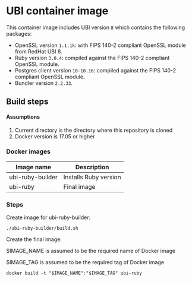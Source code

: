 # UBI container image
This container image includes UBI version `8` which contains the following packages:

* OpenSSL version `1.1.1k`: with FIPS 140-2 compliant OpenSSL module from RedHat UBI 8.
* Ruby version `3.0.4`: compiled against the FIPS 140-2 compliant OpenSSL module.
* Postgres client version `10-10.16`: compiled against the FIPS 140-2 compliant OpenSSL module.
* Bundler version `2.2.33`.
 

## Build steps
#### Assumptions

1. Current directory is the directory where this repository is cloned
1. Docker version is 17.05 or higher


### Docker images    
| Image name  | Description |
|---|---|
| ubi-ruby-builder | Installs Ruby version |
| ubi-ruby | Final image |


### Steps

Create image for ubi-ruby-builder:
```
./ubi-ruby-builder/build.sh
```
Create the final image:

$IMAGE_NAME is assumed to be the required name of Docker image

$IMAGE_TAG is assumed to be the required tag of Docker image
```
docker build -t "$IMAGE_NAME":"$IMAGE_TAG" ubi-ruby
```
